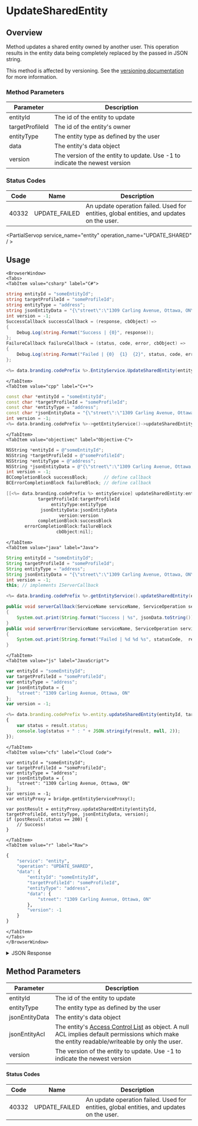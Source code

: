 # UpdateSharedEntity
## Overview
Method updates a shared entity owned by another user. This operation results in the entity data being completely replaced by the passed in JSON string.

This method is affected by versioning. See the [versioning documentation](/api/appendix/version) for more information.



### Method Parameters
Parameter | Description
--------- | -----------
entityId | The id of the entity to update
targetProfileId | The id of the entity's owner
entityType | The entity type as defined by the user
data | The entity's data object
version | The version of the entity to update. Use -1 to indicate the newest version
### Status Codes
Code | Name | Description
---- | ---- | -----------
40332 | UPDATE_FAILED | An update operation failed. Used for entities, global entities, and updates on the user.

<PartialServop service_name="entity" operation_name="UPDATE_SHARED" / >

## Usage

```mdx-code-block
<BrowserWindow>
<Tabs>
<TabItem value="csharp" label="C#">
```

```csharp
string entityId = "someEntityId";
string targetProfileId = "someProfileId";
string entityType = "address";
string jsonEntityData = "{\"street\":\"1309 Carling Avenue, Ottawa, ON\"}";
int version = -1;
SuccessCallback successCallback = (response, cbObject) =>
{
    Debug.Log(string.Format("Success | {0}", response));
};
FailureCallback failureCallback = (status, code, error, cbObject) =>
{
    Debug.Log(string.Format("Failed | {0}  {1}  {2}", status, code, error));
};

<%= data.branding.codePrefix %>.EntityService.UpdateSharedEntity(entityId, targetProfileId, entityType, jsonEntityData, version, successCallback, failureCallback);
```

```mdx-code-block
</TabItem>
<TabItem value="cpp" label="C++">
```

```cpp
const char *entityId = "someEntityId";
const char *targetProfileId = "someProfileId";
const char *entityType = "address";
const char *jsonEntityData = "{\"street\":\"1309 Carling Avenue, Ottawa, ON\"}";
int version = -1;
<%= data.branding.codePrefix %>->getEntityService()->updateSharedEntity(entityId, targetProfileId, entityType, jsonEntityData, version, this);
```

```mdx-code-block
</TabItem>
<TabItem value="objectivec" label="Objective-C">
```

```objectivec
NSString *entityId = @"someEntityId";
NSString *targetProfileId = @"someProfileId";
NSString *entityType = @"address";
NSString *jsonEntityData = @"{\"street\":\"1309 Carling Avenue, Ottawa, ON\"}";
int version = -1;
BCCompletionBlock successBlock;      // define callback
BCErrorCompletionBlock failureBlock; // define callback

[[<%= data.branding.codePrefix %> entityService] updateSharedEntity:entityId
            targetProfileId:targetProfileId
                 entityType:entityType
             jsonEntityData:jsonEntityData
                    version:version
            completionBlock:successBlock
       errorCompletionBlock:failureBlock
                   cbObject:nil];
```

```mdx-code-block
</TabItem>
<TabItem value="java" label="Java">
```

```java
String entityId = "someEntityId";
String targetProfileId = "someProfileId";
String entityType = "address";
String jsonEntityData = "{\"street\":\"1309 Carling Avenue, Ottawa, ON\"}";
int version = -1;
this; // implements IServerCallback

<%= data.branding.codePrefix %>.getEntityService().updateSharedEntity(entityId, targetProfileId, entityType, jsonEntityData, version, this);

public void serverCallback(ServiceName serviceName, ServiceOperation serviceOperation, JSONObject jsonData)
{
    System.out.print(String.format("Success | %s", jsonData.toString()));
}
public void serverError(ServiceName serviceName, ServiceOperation serviceOperation, int statusCode, int reasonCode, String jsonError)
{
    System.out.print(String.format("Failed | %d %d %s", statusCode,  reasonCode, jsonError.toString()));
}
```

```mdx-code-block
</TabItem>
<TabItem value="js" label="JavaScript">
```

```javascript
var entityId = "someEntityId";
var targetProfileId = "someProfileId";
var entityType = "address";
var jsonEntityData = {
    "street": "1309 Carling Avenue, Ottawa, ON"
};
var version = -1;

<%= data.branding.codePrefix %>.entity.updateSharedEntity(entityId, targetProfileId, entityType, jsonEntityData, version, result =>
{
	var status = result.status;
	console.log(status + " : " + JSON.stringify(result, null, 2));
});
```

```mdx-code-block
</TabItem>
<TabItem value="cfs" label="Cloud Code">
```

```cfscript
var entityId = "someEntityId";
var targetProfileId = "someProfileId";
var entityType = "address";
var jsonEntityData = {
    "street": "1309 Carling Avenue, Ottawa, ON"
};
var version = -1;
var entityProxy = bridge.getEntityServiceProxy();

var postResult = entityProxy.updateSharedEntity(entityId, targetProfileId, entityType, jsonEntityData, version);
if (postResult.status == 200) {
    // Success!
}
```

```mdx-code-block
</TabItem>
<TabItem value="r" label="Raw">
```

```r
{
	"service": "entity",
	"operation": "UPDATE_SHARED",
	"data": {
		"entityId": "someEntityId",
		"targetProfileId": "someProfileId",
		"entityType": "address",
		"data": {
			"street": "1309 Carling Avenue, Ottawa, ON"
		},
		"version": -1
	}
}
```

```mdx-code-block
</TabItem>
</Tabs>
</BrowserWindow>
```

<details>
<summary>JSON Response</summary>

```json
{
	"status": 200,
	"data": {
		"entityId": "113db68a-48ad-4fc9-9f44-5fd36fc6445f",
		"entityType": "person",
		"version": 1,
		"data": {
			"name": "john",
			"age": 30
		},
		"acl": {
			"other": 0
		},
		"createdAt": 1395943044322,
		"updatedAt": 1395943044322
	}
}
```
</details>

## Method Parameters
Parameter | Description
--------- | -----------
entityId | The id of the entity to update
entityType | The entity type as defined by the user
jsonEntityData | The entity's data object
jsonEntityAcl | The entity's [Access Control List](/api/appendix/acl) as object. A null ACL implies default permissions which make the entity readable/writeable by only the user.
version | The version of the entity to update. Use -1 to indicate the newest version
#### Status Codes
Code | Name | Description
---- | ---- | -----------
40332 | UPDATE_FAILED | An update operation failed. Used for entities, global entities, and updates on the user.


